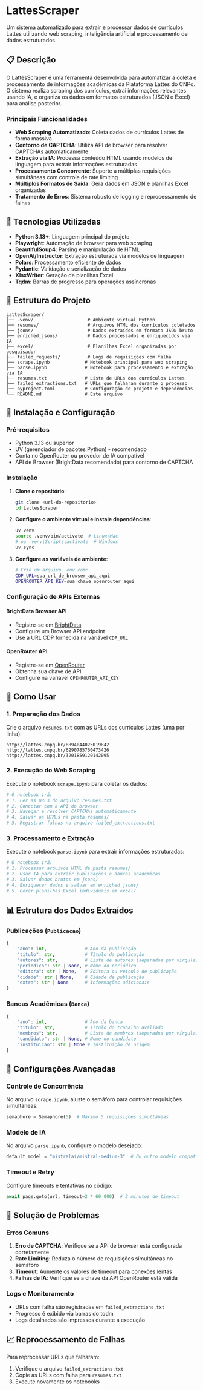 # LattesScraper

Um sistema automatizado para extrair e processar dados de currículos Lattes utilizando web scraping, inteligência artificial e processamento de dados estruturados.

## 📋 Descrição

O LattesScraper é uma ferramenta desenvolvida para automatizar a coleta e processamento de informações acadêmicas da Plataforma Lattes do CNPq. O sistema realiza scraping dos currículos, extrai informações relevantes usando IA, e organiza os dados em formatos estruturados (JSON e Excel) para análise posterior.

### Principais Funcionalidades

- **Web Scraping Automatizado**: Coleta dados de currículos Lattes de forma massiva
- **Contorno de CAPTCHA**: Utiliza API de browser para resolver CAPTCHAs automaticamente
- **Extração via IA**: Processa conteúdo HTML usando modelos de linguagem para extrair informações estruturadas
- **Processamento Concorrente**: Suporte a múltiplas requisições simultâneas com controle de rate limiting
- **Múltiplos Formatos de Saída**: Gera dados em JSON e planilhas Excel organizadas
- **Tratamento de Erros**: Sistema robusto de logging e reprocessamento de falhas

## 🔧 Tecnologias Utilizadas

- **Python 3.13+**: Linguagem principal do projeto
- **Playwright**: Automação de browser para web scraping
- **BeautifulSoup4**: Parsing e manipulação de HTML
- **OpenAI/Instructor**: Extração estruturada via modelos de linguagem
- **Polars**: Processamento eficiente de dados
- **Pydantic**: Validação e serialização de dados
- **XlsxWriter**: Geração de planilhas Excel
- **Tqdm**: Barras de progresso para operações assíncronas

## 📁 Estrutura do Projeto

```
LattesScraper/
├── .venv/                    # Ambiente virtual Python
├── resumes/                  # Arquivos HTML dos currículos coletados
├── jsons/                    # Dados extraídos em formato JSON bruto
├── enriched_jsons/           # Dados processados e enriquecidos via IA
├── excel/                    # Planilhas Excel organizadas por pesquisador
├── failed_requests/          # Logs de requisições com falha
├── scrape.ipynb             # Notebook principal para web scraping
├── parse.ipynb              # Notebook para processamento e extração via IA
├── resumes.txt              # Lista de URLs dos currículos Lattes
├── failed_extractions.txt   # URLs que falharam durante o processo
├── pyproject.toml           # Configuração do projeto e dependências
└── README.md                # Este arquivo
```

## 🚀 Instalação e Configuração

### Pré-requisitos

- Python 3.13 ou superior
- UV (gerenciador de pacotes Python) - recomendado
- Conta no OpenRouter ou provedor de IA compatível
- API de Browser (BrightData recomendado) para contorno de CAPTCHA

### Instalação

1. **Clone o repositório**:

   ```bash
   git clone <url-do-repositorio>
   cd LattesScraper
   ```

2. **Configure o ambiente virtual e instale dependências**:

   ```bash
   uv venv
   source .venv/bin/activate  # Linux/Mac
   # ou .venv\Scripts\activate  # Windows
   uv sync
   ```

3. **Configure as variáveis de ambiente**:

   ```bash
   # Crie um arquivo .env com:
   CDP_URL=sua_url_de_browser_api_aqui
   OPENROUTER_API_KEY=sua_chave_openrouter_aqui
   ```

### Configuração de APIs Externas

#### BrightData Browser API

- Registre-se em [BrightData](https://brightdata.com)
- Configure um Browser API endpoint
- Use a URL CDP fornecida na variável `CDP_URL`

#### OpenRouter API

- Registre-se em [OpenRouter](https://openrouter.ai)
- Obtenha sua chave de API
- Configure na variável `OPENROUTER_API_KEY`

## 📖 Como Usar

### 1. Preparação dos Dados

Crie o arquivo `resumes.txt` com as URLs dos currículos Lattes (uma por linha):

```
http://lattes.cnpq.br/8894044025019842
http://lattes.cnpq.br/6290785760473426
http://lattes.cnpq.br/3201859120142095
```

### 2. Execução do Web Scraping

Execute o notebook `scrape.ipynb` para coletar os dados:

```python
# O notebook irá:
# 1. Ler as URLs do arquivo resumes.txt
# 2. Conectar com a API de browser
# 3. Navegar e resolver CAPTCHAs automaticamente
# 4. Salvar os HTMLs na pasta resumes/
# 5. Registrar falhas no arquivo failed_extractions.txt
```

### 3. Processamento e Extração

Execute o notebook `parse.ipynb` para extrair informações estruturadas:

```python
# O notebook irá:
# 1. Processar arquivos HTML da pasta resumes/
# 2. Usar IA para extrair publicações e bancas acadêmicas
# 3. Salvar dados brutos em jsons/
# 4. Enriquecer dados e salvar em enriched_jsons/
# 5. Gerar planilhas Excel individuais em excel/
```

## 📊 Estrutura dos Dados Extraídos

### Publicações (`Publicacao`)

```python
{
    "ano": int,              # Ano da publicação
    "titulo": str,           # Título da publicação
    "autores": str,          # Lista de autores (separados por vírgula)
    "periodico": str | None, # Nome do periódico
    "editora": str | None,   # Editora ou veículo de publicação
    "cidade": str | None,    # Cidade de publicação
    "extra": str | None      # Informações adicionais
}
```

### Bancas Acadêmicas (`Banca`)

```python
{
    "ano": int,              # Ano da banca
    "titulo": str,           # Título do trabalho avaliado
    "membros": str,          # Lista de membros (separados por vírgula)
    "candidato": str | None, # Nome do candidato
    "instituicao": str | None # Instituição de origem
}
```

## 🔧 Configurações Avançadas

### Controle de Concorrência

No arquivo `scrape.ipynb`, ajuste o semáforo para controlar requisições simultâneas:

```python
semaphore = Semaphore(5)  # Máximo 5 requisições simultâneas
```

### Modelo de IA

No arquivo `parse.ipynb`, configure o modelo desejado:

```python
default_model = "mistralai/mistral-medium-3"  # Ou outro modelo compatível
```

### Timeout e Retry

Configure timeouts e tentativas no código:

```python
await page.goto(url, timeout=2 * 60_000)  # 2 minutos de timeout
```

## 🐛 Solução de Problemas

### Erros Comuns

1. **Erro de CAPTCHA**: Verifique se a API de browser está configurada corretamente
2. **Rate Limiting**: Reduza o número de requisições simultâneas no semáforo
3. **Timeout**: Aumente os valores de timeout para conexões lentas
4. **Falhas de IA**: Verifique se a chave da API OpenRouter está válida

### Logs e Monitoramento

- URLs com falha são registradas em `failed_extractions.txt`
- Progresso é exibido via barras do tqdm
- Logs detalhados são impressos durante a execução

## 📈 Reprocessamento de Falhas

Para reprocessar URLs que falharam:

1. Verifique o arquivo `failed_extractions.txt`
2. Copie as URLs com falha para `resumes.txt`
3. Execute novamente os notebooks
